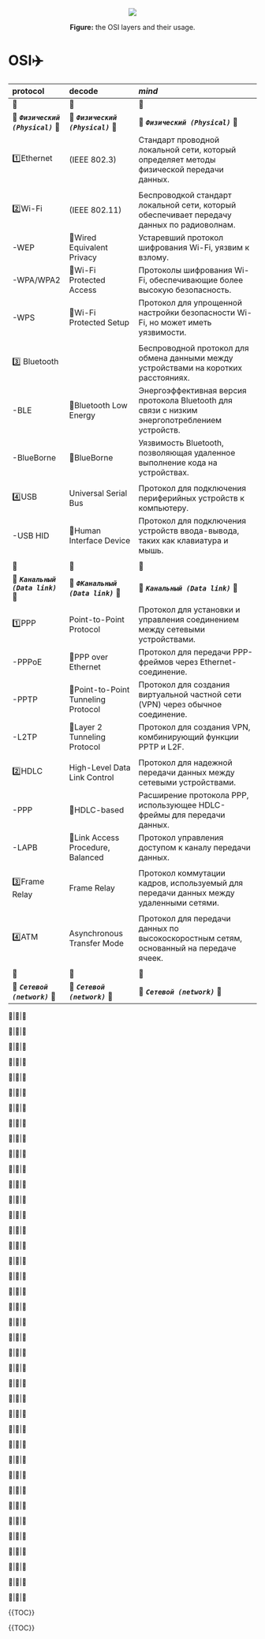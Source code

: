 <div align="center">
<img src="media/osi-model-7-layers.svg">
<p><strong>Figure:</strong> the OSI layers and their usage.</p>
</div>

# OSI✈️
|  **protocol**                        | **decode**                           |***mind***                            |
| :---------------------------------- | :----------------------------------| :----------------------------------|
|🚀 | 🚀 | 🚀|   
| 🚀 ***`Физический (Physical)`*** 🚀 | 🚀 ***`Физический (Physical)`*** 🚀  | 🚀 ***`Физический (Physical)`*** 🚀 |
|1️⃣Ethernet   |(IEEE 802.3)                |Стандарт проводной локальной сети, который определяет методы физической передачи данных.    | 
| |                                                                                   
|2️⃣Wi-Fi      |(IEEE 802.11)               | Беспроводкой стандарт локальной сети, который обеспечивает передачу данных по радиоволнам. |
-WEP          |📌Wired Equivalent Privacy  |Устаревший протокол шифрования Wi-Fi, уязвим к взлому.                                      |
-WPA/WPA2     |📌Wi-Fi Protected Access    |Протоколы шифрования Wi-Fi, обеспечивающие более высокую безопасность.
-WPS          |📌Wi-Fi Protected Setup     |Протокол для упрощенной настройки безопасности Wi-Fi, но может иметь уязвимости.
| |
3️⃣	Bluetooth  ||Беспроводной протокол для обмена данными между устройствами на коротких расстояниях.|
-BLE          |📌Bluetooth Low Energy      |Энергоэффективная версия протокола Bluetooth для связи с низким энергопотреблением устройств.
-BlueBorne    |📌BlueBorne                 |Уязвимость Bluetooth, позволяющая удаленное выполнение кода на устройствах.
| |
4️⃣USB         |Universal Serial Bus        |Протокол для подключения периферийных устройств к компьютеру.
-USB HID      |📌Human Interface Device     |Протокол для подключения устройств ввода-вывода, таких как клавиатура и мышь.
| |
|🚀 | 🚀 | 🚀|   
| 🚀 ***`Канальный (Data link)`*** 🚀 | 🚀 ***`ФКанальный (Data link)`*** 🚀  | 🚀 ***`Канальный (Data link)`*** 🚀 |
|1️⃣PPP                                |Point-to-Point Protocol                 |Протокол для установки и управления соединением между сетевыми устройствами.
-PPPoE|📌PPP over Ethernet|Протокол для передачи PPP-фреймов через Ethernet-соединение.
-PPTP|📌Point-to-Point Tunneling Protocol|Протокол для создания виртуальной частной сети (VPN) через обычное соединение.
-L2TP|📌Layer 2 Tunneling Protocol|Протокол для создания VPN, комбинирующий функции PPTP и L2F.
| |
2️⃣HDLC|	High-Level Data Link Control |Протокол для надежной передачи данных между сетевыми устройствами.
-PPP|📌HDLC-based|Расширение протокола PPP, использующее HDLC-фреймы для передачи данных.
-LAPB|📌Link Access Procedure, Balanced|Протокол управления доступом к каналу передачи данных.
| |
3️⃣Frame Relay|Frame Relay|Протокол коммутации кадров, используемый для передачи данных между удаленными сетями.
| |
4️⃣ATM|	Asynchronous Transfer Mode |Протокол для передачи данных по высокоскоростным сетям, основанный на передаче ячеек.
| |
|🚀 | 🚀 | 🚀|   
| 🚀 ***`Сетевой (network)`*** 🚀 | 🚀 ***`Сетевой (network)`*** 🚀  | 🚀 ***`Сетевой (network)`*** 🚀 |
  
 🥷|🥷|🥷 
  
 🥷|🥷|🥷 
  
 🥷|🥷|🥷 
  
 🥷|🥷|🥷 
  
 🥷|🥷|🥷 
  
 🥷|🥷|🥷 
  
 🥷|🥷|🥷 
  
 🥷|🥷|🥷 
  
 🥷|🥷|🥷 
  
 🥷|🥷|🥷 
  
 🥷|🥷|🥷 
  
 🥷|🥷|🥷 
  
 🥷|🥷|🥷 
  
 🥷|🥷|🥷 
  
 🥷|🥷|🥷 
  
 🥷|🥷|🥷 
  
 🥷|🥷|🥷 
  
 🥷|🥷|🥷 
  
 🥷|🥷|🥷 
  
 🥷|🥷|🥷 
  
 🥷|🥷|🥷 
  
 🥷|🥷|🥷 
  
 🥷|🥷|🥷 
  
 🥷|🥷|🥷 
  
 🥷|🥷|🥷 
  
 🥷|🥷|🥷 
  
 🥷|🥷|🥷 
  
 🥷|🥷|🥷 
  
 🥷|🥷|🥷 
  
 🥷|🥷|🥷 
  
 🥷|🥷|🥷 
  
 🥷|🥷|🥷
  
 🥷|🥷|🥷 
  
 🥷|🥷|🥷 
  
 🥷|🥷|🥷 
  
 🥷|🥷|🥷 
  
 🥷|🥷|🥷 
  
 🥷|🥷|🥷 
  
 🥷|🥷|🥷 
 
{{TOC}}

{{TOC}} 
